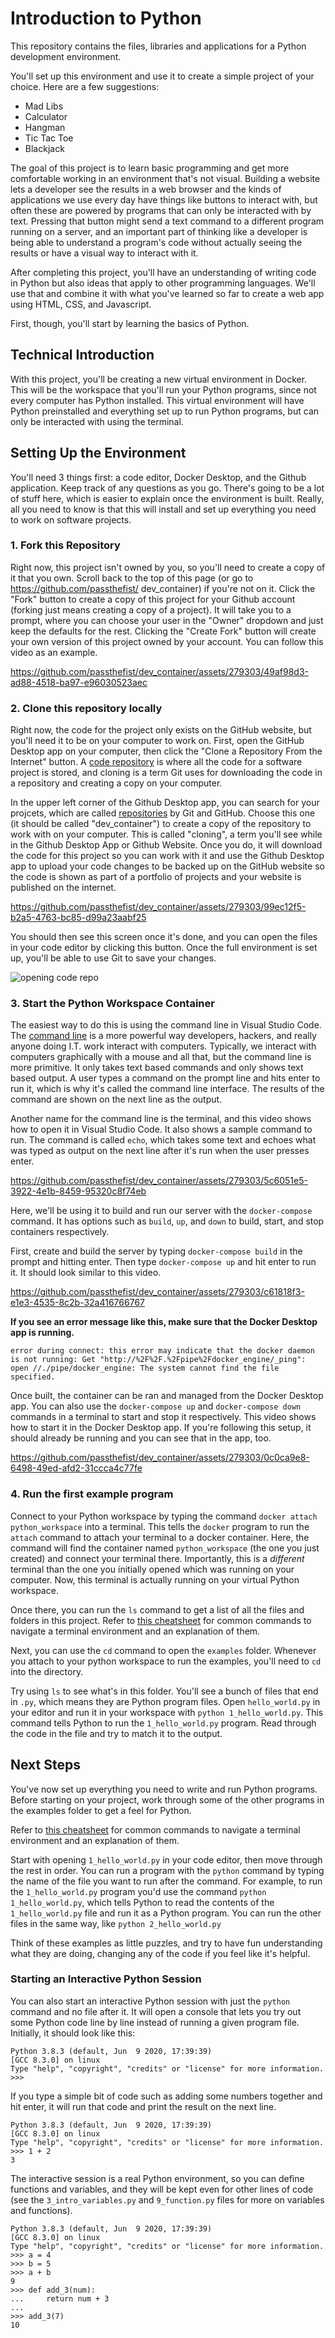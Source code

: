 # Introduction to Python

This repository contains the files, libraries and applications for a Python development environment.

You'll set up this environment and use it to create a simple project of your choice. Here are a few
suggestions:
- Mad Libs
- Calculator
- Hangman
- Tic Tac Toe
- Blackjack

The goal of this project is to learn basic programming and get more comfortable working in an 
environment that's not visual. Building a website lets a developer see the results in a web 
browser and the kinds of applications we use every day have things like buttons to interact with,
but often these are powered by programs that can only be interacted with by text. Pressing that
button might send a text command to a different program running on a server, and an important
part of thinking like a developer is being able to understand a program's code without actually
seeing the results or have a visual way to interact with it.

After completing this project, you'll have an understanding of writing code in Python but also
ideas that apply to other programming languages. We'll use that and combine it with what you've
learned so far to create a web app using HTML, CSS, and Javascript.

First, though, you'll start by learning the basics of Python.

## Technical Introduction ## 
With this project, you'll be creating a new virtual environment in Docker. This will be the
workspace that you'll run your Python programs, since not every computer has Python installed.
This virtual environment will have Python preinstalled and everything set up to run Python
programs, but can only be interacted with using the terminal.

## Setting Up the Environment ##

You'll need 3 things first: a code editor, Docker Desktop, and the Github application. Keep track
of any questions as you go. There's going to be a lot of stuff here, which is easier to explain
once the environment is built. Really, all you need to know is that this will install and set up
everything you need to work on software projects.

### 1. Fork this Repository ###

Right now, this project isn't owned by you, so you'll need to create a copy of it that you own. Scroll back to
the top of this page (or go to https://github.com/passthefist/ dev_container) if you're not on it. Click the "Fork"
button to create a copy of this project for your Github account (forking just means creating a copy of a project).
It will take you to a prompt, where you can choose your user in the "Owner" dropdown and just keep the defaults for
the rest. Clicking the "Create Fork" button will create your own version  of this project owned by your account.
You can follow this video as an example.

https://github.com/passthefist/dev_container/assets/279303/49af98d3-ad88-4518-ba97-e96030523aec

### 2. Clone this repository locally ###

Right now, the code for the project only exists on the GitHub website, but you'll need it to be
on your computer to work on. First, open the GitHub Desktop app on your computer, then click the
"Clone a Repository From the Internet" button. A [code repository](docs/Glossary.md#code-repository)
is where all the code for a software project is stored, and cloning is a term Git uses for downloading
the code in a repository and creating a copy on your computer.

In the upper left corner of the Github Desktop app, you can search for your projcets, which are called
[repositories](docs/Glossary.md#code-repository) by Git and GitHub. Choose this one (it should be called "dev_container")
to create a copy of the repository to work with on your computer. This is called "cloning", a term you'll see
while in the Github Desktop App or Github Website. Once you do, it will download the code for this project
so you can work with it and use the Github Desktop app to upload your code changes to be backed up on the
GitHub website so the code is shown as part of a portfolio of projects and your website is published on
the internet.

https://github.com/passthefist/dev_container/assets/279303/99ec12f5-b2a5-4763-bc85-d99a23aabf25

You should then see this screen once it's done, and you can open the files in your code editor by clicking 
this button. Once the full environment is set up, you'll be able to use Git to save your changes. 

![opening code repo](docs/img/first-repo.png)

### 3. Start the Python Workspace Container ###

The easiest way to do this is using the command line in Visual Studio Code. The [command line](docs/Glossary.md#command-line-console)
is a more powerful way developers, hackers, and really anyone doing I.T. work interact with computers. Typically, we interact
with computers graphically with a mouse and all that, but the command line is more primitive. It only takes text based commands and
only shows text based output. A user types a command on the prompt line and hits enter to run it, which is why it's called
the command line interface. The results of the command are shown on the next line as the output. 

Another name for the command line is the terminal, and this video shows how to open it in Visual Studio Code. It also
shows a sample command to run. The command is called `echo`, which takes some text and echoes what was typed as output
on the next line after it's run when the user presses enter.

https://github.com/passthefist/dev_container/assets/279303/5c6051e5-3922-4e1b-8459-95320c8f74eb

Here, we'll be using it to build and run our server with the `docker-compose` command. It has 
options such as `build`, `up`, and `down` to build, start, and stop containers respectively.

First, create and build the server by typing `docker-compose build` in the prompt and hitting enter.
Then type `docker-compose up` and hit enter to run it. It should look similar to this video.

https://github.com/passthefist/dev_container/assets/279303/c61818f3-e1e3-4535-8c2b-32a416766767

**If you see an error message like this, make sure that the Docker Desktop app is running.**

```
error during connect: this error may indicate that the docker daemon is not running: Get "http://%2F%2F.%2Fpipe%2Fdocker_engine/_ping": open //./pipe/docker_engine: The system cannot find the file specified.
```

Once built, the container can be ran and managed from the Docker Desktop app. You can also use the 
`docker-compose up` and `docker-compose down` commands in a terminal to start and stop it respectively.
This video shows how to start it in the Docker Desktop app. If you're following this setup, it should
already be running and you can see that in the app, too.

https://github.com/passthefist/dev_container/assets/279303/0c0ca9e8-6498-49ed-afd2-31ccca4c77fe

### 4. Run the first example program ###

Connect to your Python workspace by typing the command `docker attach python_workspace` into a
terminal. This tells the `docker` program to run the `attach` command to attach your terminal to
a docker container. Here, the command will find the container named `python_workspace` (the one
you just created) and connect your terminal there. Importantly, this is a *different* terminal
than the one you initially opened which was running on your computer. Now, this terminal is
actually running on your virtual Python workspace.

Once there, you can run the `ls` command to get a list of all the files and folders in this
project. Refer to [this cheatsheet](docs/Commands-Cheatsheet.md) for common commands to navigate a 
terminal environment and an explanation of them.

Next, you can use the `cd` command to open the `examples` folder. Whenever you attach to your
python workspace to run the examples, you'll need to `cd` into the directory.

Try using `ls` to see what's in this folder. You'll see a bunch of files that end in `.py`,
which means they are Python program files. Open `hello_world.py` in your editor and run it
in your workspace with `python 1_hello_world.py`. This command tells Python to run the `1_hello_world.py`
program. Read through the code in the file and try to match it to the output.

## Next Steps ##

You've now set up everything you need to write and run Python programs. Before starting on your project,
work through some of the other programs in the examples folder to get a feel for Python.

Refer to [this cheatsheet](docs/Commands-Cheatsheet.md) for common commands to navigate a 
terminal environment and an explanation of them.

Start with opening `1_hello_world.py` in your code editor, then move through the rest in order. You can
run a program with the `python` command by typing the name of the file you want to run after the command.
For example, to run the `1_hello_world.py` program you'd use the command `python 1_hello_world.py`, which
tells Python to read the contents of the `1_hello_world.py` file and run it as a Python program. You can
run the other files in the same way, like `python 2_hello_world.py`

Think of these examples as little puzzles, and try to have fun understanding what they are doing,
changing any of the code if you feel like it's helpful.

### Starting an Interactive Python Session ###

You can also start an interactive Python session with just the `python` command and no file after it. It
will open a console that lets you try out some Python code line by line instead of running a given 
program file. Initially, it should look like this:

```
Python 3.8.3 (default, Jun  9 2020, 17:39:39) 
[GCC 8.3.0] on linux
Type "help", "copyright", "credits" or "license" for more information.
>>> 
```

If you type a simple bit of code such as adding some numbers together and hit enter, it will run that
code and print the result on the next line.

```
Python 3.8.3 (default, Jun  9 2020, 17:39:39) 
[GCC 8.3.0] on linux
Type "help", "copyright", "credits" or "license" for more information.
>>> 1 + 2
3  
```

The interactive session is a real Python environment, so you can define functions and variables, and
they will be kept even for other lines of code (see the `3_intro_variables.py` and `9_function.py` files for more on variables and functions).

```
Python 3.8.3 (default, Jun  9 2020, 17:39:39) 
[GCC 8.3.0] on linux
Type "help", "copyright", "credits" or "license" for more information.
>>> a = 4
>>> b = 5
>>> a + b
9   
>>> def add_3(num):
...     return num + 3
...
>>> add_3(7)
10
```